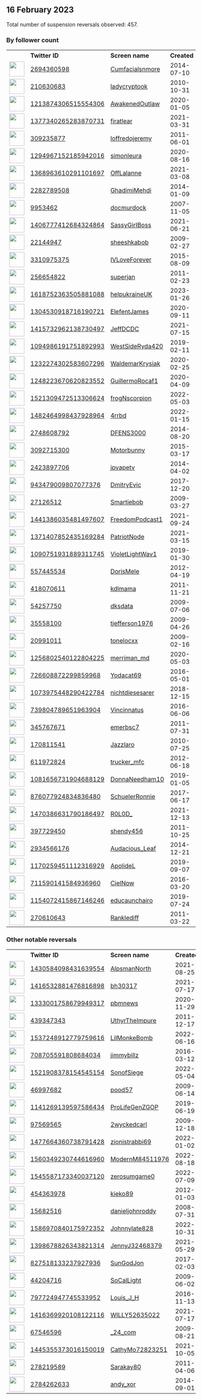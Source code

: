 
## 16 February 2023
Total number of suspension reversals observed: 457.

### By follower count
<table><tr><th></th><th align="left">Twitter ID</th><th align="left">Screen name</th>
<th align="left">Created</th><th align="left">Status</th><th align="left">Suspended</th><th align="left">Followers</th>
<tr><td><a href="https://pbs.twimg.com/profile_images/933505293245280257/3sefPJRO_normal.jpg"><img src="https://pbs.twimg.com/profile_images/933505293245280257/3sefPJRO_normal.jpg" width="40px" height="40px" align="center"/></a></td><td><a href="https://twitter.com/intent/user?user_id=2694360598">2694360598</a></td><td><a href="https://twitter.com/Cumfacialsnmore">Cumfacialsnmore</a></td><td>2014-07-10</td><td align="center"></td><td>2023-02-07</td><td>744713</td></tr>
<tr><td><a href="https://pbs.twimg.com/profile_images/1468491641539289093/PIJwjmo4_normal.jpg"><img src="https://pbs.twimg.com/profile_images/1468491641539289093/PIJwjmo4_normal.jpg" width="40px" height="40px" align="center"/></a></td><td><a href="https://twitter.com/intent/user?user_id=210630683">210630683</a></td><td><a href="https://twitter.com/ladycryptook">ladycryptook</a></td><td>2010-10-31</td><td align="center"></td><td>2023-01-25</td><td>395970</td></tr>
<tr><td><a href="https://pbs.twimg.com/profile_images/1343628597311852545/8m4myrBg_normal.jpg"><img src="https://pbs.twimg.com/profile_images/1343628597311852545/8m4myrBg_normal.jpg" width="40px" height="40px" align="center"/></a></td><td><a href="https://twitter.com/intent/user?user_id=1213874306515554306">1213874306515554306</a></td><td><a href="https://twitter.com/AwakenedOutlaw">AwakenedOutlaw</a></td><td>2020-01-05</td><td align="center"></td><td></td><td>97545</td></tr>
<tr><td><a href="https://pbs.twimg.com/profile_images/1639021515101421568/8Yb9X1WU_normal.jpg"><img src="https://pbs.twimg.com/profile_images/1639021515101421568/8Yb9X1WU_normal.jpg" width="40px" height="40px" align="center"/></a></td><td><a href="https://twitter.com/intent/user?user_id=1377340265283870731">1377340265283870731</a></td><td><a href="https://twitter.com/firatlear">firatlear</a></td><td>2021-03-31</td><td align="center">🔒</td><td>2023-01-06</td><td>43697</td></tr>
<tr><td><a href="https://pbs.twimg.com/profile_images/1598419158194069508/A3mgQ0sG_normal.jpg"><img src="https://pbs.twimg.com/profile_images/1598419158194069508/A3mgQ0sG_normal.jpg" width="40px" height="40px" align="center"/></a></td><td><a href="https://twitter.com/intent/user?user_id=309235877">309235877</a></td><td><a href="https://twitter.com/loffredojeremy">loffredojeremy</a></td><td>2011-06-01</td><td align="center"></td><td>2023-02-13</td><td>35302</td></tr>
<tr><td><a href="https://pbs.twimg.com/profile_images/1570080962045698048/E6IBsHdR_normal.jpg"><img src="https://pbs.twimg.com/profile_images/1570080962045698048/E6IBsHdR_normal.jpg" width="40px" height="40px" align="center"/></a></td><td><a href="https://twitter.com/intent/user?user_id=1294967152185942016">1294967152185942016</a></td><td><a href="https://twitter.com/simonleura">simonleura</a></td><td>2020-08-16</td><td align="center">🔒</td><td>2022-09-18</td><td>26134</td></tr>
<tr><td><a href="https://pbs.twimg.com/profile_images/1626628393214128128/UMKK9XjV_normal.jpg"><img src="https://pbs.twimg.com/profile_images/1626628393214128128/UMKK9XjV_normal.jpg" width="40px" height="40px" align="center"/></a></td><td><a href="https://twitter.com/intent/user?user_id=1368963610291101697">1368963610291101697</a></td><td><a href="https://twitter.com/OffLalanne">OffLalanne</a></td><td>2021-03-08</td><td align="center"></td><td></td><td>21967</td></tr>
<tr><td><a href="https://pbs.twimg.com/profile_images/1571404183043035137/pqgCEVuO_normal.jpg"><img src="https://pbs.twimg.com/profile_images/1571404183043035137/pqgCEVuO_normal.jpg" width="40px" height="40px" align="center"/></a></td><td><a href="https://twitter.com/intent/user?user_id=2282789508">2282789508</a></td><td><a href="https://twitter.com/GhadimiMehdi">GhadimiMehdi</a></td><td>2014-01-09</td><td align="center"></td><td>2023-01-01</td><td>21017</td></tr>
<tr><td><a href="https://pbs.twimg.com/profile_images/1632873201633218560/MZebf8iB_normal.jpg"><img src="https://pbs.twimg.com/profile_images/1632873201633218560/MZebf8iB_normal.jpg" width="40px" height="40px" align="center"/></a></td><td><a href="https://twitter.com/intent/user?user_id=9953462">9953462</a></td><td><a href="https://twitter.com/docmurdock">docmurdock</a></td><td>2007-11-05</td><td align="center"></td><td></td><td>20507</td></tr>
<tr><td><a href="https://pbs.twimg.com/profile_images/1633986534536888322/xtOdLC3-_normal.jpg"><img src="https://pbs.twimg.com/profile_images/1633986534536888322/xtOdLC3-_normal.jpg" width="40px" height="40px" align="center"/></a></td><td><a href="https://twitter.com/intent/user?user_id=1406777412684324864">1406777412684324864</a></td><td><a href="https://twitter.com/SassyGirIBoss">SassyGirIBoss</a></td><td>2021-06-21</td><td align="center"></td><td>2022-08-13</td><td>20102</td></tr>
<tr><td><a href="https://pbs.twimg.com/profile_images/1516411335701053449/nDYBP5Ay_normal.jpg"><img src="https://pbs.twimg.com/profile_images/1516411335701053449/nDYBP5Ay_normal.jpg" width="40px" height="40px" align="center"/></a></td><td><a href="https://twitter.com/intent/user?user_id=22144947">22144947</a></td><td><a href="https://twitter.com/sheeshkabob">sheeshkabob</a></td><td>2009-02-27</td><td align="center"></td><td>2022-10-20</td><td>18118</td></tr>
<tr><td><a href="https://pbs.twimg.com/profile_images/1526987391407312896/8UqnsnNk_normal.jpg"><img src="https://pbs.twimg.com/profile_images/1526987391407312896/8UqnsnNk_normal.jpg" width="40px" height="40px" align="center"/></a></td><td><a href="https://twitter.com/intent/user?user_id=3310975375">3310975375</a></td><td><a href="https://twitter.com/IVLoveForever">IVLoveForever</a></td><td>2015-08-09</td><td align="center"></td><td>2022-08-15</td><td>18038</td></tr>
<tr><td><a href="https://pbs.twimg.com/profile_images/1351266903449366531/85x8GJ-o_normal.jpg"><img src="https://pbs.twimg.com/profile_images/1351266903449366531/85x8GJ-o_normal.jpg" width="40px" height="40px" align="center"/></a></td><td><a href="https://twitter.com/intent/user?user_id=256654822">256654822</a></td><td><a href="https://twitter.com/superjan">superjan</a></td><td>2011-02-23</td><td align="center"></td><td></td><td>16842</td></tr>
<tr><td><a href="https://pbs.twimg.com/profile_images/1618752531139633152/akwimN1a_normal.jpg"><img src="https://pbs.twimg.com/profile_images/1618752531139633152/akwimN1a_normal.jpg" width="40px" height="40px" align="center"/></a></td><td><a href="https://twitter.com/intent/user?user_id=1618752363505881088">1618752363505881088</a></td><td><a href="https://twitter.com/helpukraineUK">helpukraineUK</a></td><td>2023-01-26</td><td align="center"></td><td>2023-02-07</td><td>16318</td></tr>
<tr><td><a href="https://pbs.twimg.com/profile_images/1387551633274400769/-NUDD1JD_normal.jpg"><img src="https://pbs.twimg.com/profile_images/1387551633274400769/-NUDD1JD_normal.jpg" width="40px" height="40px" align="center"/></a></td><td><a href="https://twitter.com/intent/user?user_id=1304530918716190721">1304530918716190721</a></td><td><a href="https://twitter.com/ElefentJames">ElefentJames</a></td><td>2020-09-11</td><td align="center">🚫</td><td></td><td>13785</td></tr>
<tr><td><a href="https://pbs.twimg.com/profile_images/1524481481313239042/SAAr1WhA_normal.jpg"><img src="https://pbs.twimg.com/profile_images/1524481481313239042/SAAr1WhA_normal.jpg" width="40px" height="40px" align="center"/></a></td><td><a href="https://twitter.com/intent/user?user_id=1415732962138730497">1415732962138730497</a></td><td><a href="https://twitter.com/JeffDCDC">JeffDCDC</a></td><td>2021-07-15</td><td align="center"></td><td>2022-10-31</td><td>12140</td></tr>
<tr><td><a href="https://pbs.twimg.com/profile_images/1640721112610000898/IcNfmN5H_normal.jpg"><img src="https://pbs.twimg.com/profile_images/1640721112610000898/IcNfmN5H_normal.jpg" width="40px" height="40px" align="center"/></a></td><td><a href="https://twitter.com/intent/user?user_id=1094986191751892993">1094986191751892993</a></td><td><a href="https://twitter.com/WestSideRyda420">WestSideRyda420</a></td><td>2019-02-11</td><td align="center"></td><td></td><td>11091</td></tr>
<tr><td><a href="https://pbs.twimg.com/profile_images/1232275426917126144/Q7bt7ii7_normal.jpg"><img src="https://pbs.twimg.com/profile_images/1232275426917126144/Q7bt7ii7_normal.jpg" width="40px" height="40px" align="center"/></a></td><td><a href="https://twitter.com/intent/user?user_id=1232274302583607296">1232274302583607296</a></td><td><a href="https://twitter.com/WaldemarKrysiak">WaldemarKrysiak</a></td><td>2020-02-25</td><td align="center"></td><td></td><td>10971</td></tr>
<tr><td><a href="https://pbs.twimg.com/profile_images/1248224421094912002/BmXYpdM1_normal.jpg"><img src="https://pbs.twimg.com/profile_images/1248224421094912002/BmXYpdM1_normal.jpg" width="40px" height="40px" align="center"/></a></td><td><a href="https://twitter.com/intent/user?user_id=1248223670620823552">1248223670620823552</a></td><td><a href="https://twitter.com/GuillermoRocaf1">GuillermoRocaf1</a></td><td>2020-04-09</td><td align="center"></td><td>2022-06-29</td><td>10126</td></tr>
<tr><td><a href="https://pbs.twimg.com/profile_images/1531784880123695105/siBDocM2_normal.jpg"><img src="https://pbs.twimg.com/profile_images/1531784880123695105/siBDocM2_normal.jpg" width="40px" height="40px" align="center"/></a></td><td><a href="https://twitter.com/intent/user?user_id=1521309472513306624">1521309472513306624</a></td><td><a href="https://twitter.com/frogNscorpion">frogNscorpion</a></td><td>2022-05-03</td><td align="center"></td><td>2022-09-29</td><td>9082</td></tr>
<tr><td><a href="https://pbs.twimg.com/profile_images/1587908014169800704/Za8qnIjQ_normal.jpg"><img src="https://pbs.twimg.com/profile_images/1587908014169800704/Za8qnIjQ_normal.jpg" width="40px" height="40px" align="center"/></a></td><td><a href="https://twitter.com/intent/user?user_id=1482464998437928964">1482464998437928964</a></td><td><a href="https://twitter.com/4rrbd">4rrbd</a></td><td>2022-01-15</td><td align="center"></td><td>2022-11-10</td><td>8919</td></tr>
<tr><td><a href="https://pbs.twimg.com/profile_images/1361984310153269249/npXmCpq3_normal.jpg"><img src="https://pbs.twimg.com/profile_images/1361984310153269249/npXmCpq3_normal.jpg" width="40px" height="40px" align="center"/></a></td><td><a href="https://twitter.com/intent/user?user_id=2748608792">2748608792</a></td><td><a href="https://twitter.com/DFENS3000">DFENS3000</a></td><td>2014-08-20</td><td align="center"></td><td></td><td>8689</td></tr>
<tr><td><a href="https://pbs.twimg.com/profile_images/954090058625073152/TuYwYc0H_normal.jpg"><img src="https://pbs.twimg.com/profile_images/954090058625073152/TuYwYc0H_normal.jpg" width="40px" height="40px" align="center"/></a></td><td><a href="https://twitter.com/intent/user?user_id=3092715300">3092715300</a></td><td><a href="https://twitter.com/Motorbunny">Motorbunny</a></td><td>2015-03-17</td><td align="center"></td><td>2022-06-23</td><td>8658</td></tr>
<tr><td><a href="https://pbs.twimg.com/profile_images/875694581743878144/a0rYiOyU_normal.jpg"><img src="https://pbs.twimg.com/profile_images/875694581743878144/a0rYiOyU_normal.jpg" width="40px" height="40px" align="center"/></a></td><td><a href="https://twitter.com/intent/user?user_id=2423897706">2423897706</a></td><td><a href="https://twitter.com/jpvapetv">jpvapetv</a></td><td>2014-04-02</td><td align="center"></td><td>2022-06-07</td><td>8262</td></tr>
<tr><td><a href="https://pbs.twimg.com/profile_images/1575448147463208963/nkLn0g3Q_normal.jpg"><img src="https://pbs.twimg.com/profile_images/1575448147463208963/nkLn0g3Q_normal.jpg" width="40px" height="40px" align="center"/></a></td><td><a href="https://twitter.com/intent/user?user_id=943479009807077376">943479009807077376</a></td><td><a href="https://twitter.com/DmitryEvic">DmitryEvic</a></td><td>2017-12-20</td><td align="center"></td><td>2022-10-25</td><td>8209</td></tr>
<tr><td><a href="https://pbs.twimg.com/profile_images/1361527678495506432/JgrMhXcZ_normal.jpg"><img src="https://pbs.twimg.com/profile_images/1361527678495506432/JgrMhXcZ_normal.jpg" width="40px" height="40px" align="center"/></a></td><td><a href="https://twitter.com/intent/user?user_id=27126512">27126512</a></td><td><a href="https://twitter.com/Smartiebob">Smartiebob</a></td><td>2009-03-27</td><td align="center"></td><td>2022-10-23</td><td>6954</td></tr>
<tr><td><a href="https://pbs.twimg.com/profile_images/1498353715543162883/YqzFZfE6_normal.jpg"><img src="https://pbs.twimg.com/profile_images/1498353715543162883/YqzFZfE6_normal.jpg" width="40px" height="40px" align="center"/></a></td><td><a href="https://twitter.com/intent/user?user_id=1441386035481497607">1441386035481497607</a></td><td><a href="https://twitter.com/FreedomPodcast1">FreedomPodcast1</a></td><td>2021-09-24</td><td align="center"></td><td>2022-06-09</td><td>6569</td></tr>
<tr><td><a href="https://pbs.twimg.com/profile_images/1626196702985355264/j_7_QLuB_normal.jpg"><img src="https://pbs.twimg.com/profile_images/1626196702985355264/j_7_QLuB_normal.jpg" width="40px" height="40px" align="center"/></a></td><td><a href="https://twitter.com/intent/user?user_id=1371407852435169284">1371407852435169284</a></td><td><a href="https://twitter.com/PatriotNode">PatriotNode</a></td><td>2021-03-15</td><td align="center">🚫</td><td>2022-04-30</td><td>5518</td></tr>
<tr><td><a href="https://pbs.twimg.com/profile_images/1628821491289817088/OqBoHvvP_normal.jpg"><img src="https://pbs.twimg.com/profile_images/1628821491289817088/OqBoHvvP_normal.jpg" width="40px" height="40px" align="center"/></a></td><td><a href="https://twitter.com/intent/user?user_id=1090751931889311745">1090751931889311745</a></td><td><a href="https://twitter.com/VioletLightWav1">VioletLightWav1</a></td><td>2019-01-30</td><td align="center"></td><td></td><td>5511</td></tr>
<tr><td><a href="https://pbs.twimg.com/profile_images/1529403165619240960/3iZ0wAJ3_normal.jpg"><img src="https://pbs.twimg.com/profile_images/1529403165619240960/3iZ0wAJ3_normal.jpg" width="40px" height="40px" align="center"/></a></td><td><a href="https://twitter.com/intent/user?user_id=557445534">557445534</a></td><td><a href="https://twitter.com/DorisMele">DorisMele</a></td><td>2012-04-19</td><td align="center"></td><td>2022-07-16</td><td>5315</td></tr>
<tr><td><a href="https://pbs.twimg.com/profile_images/1136047169771900931/dAj1zZVG_normal.png"><img src="https://pbs.twimg.com/profile_images/1136047169771900931/dAj1zZVG_normal.png" width="40px" height="40px" align="center"/></a></td><td><a href="https://twitter.com/intent/user?user_id=418070611">418070611</a></td><td><a href="https://twitter.com/kdlmama">kdlmama</a></td><td>2011-11-21</td><td align="center"></td><td></td><td>5266</td></tr>
<tr><td><a href="https://pbs.twimg.com/profile_images/819319941023219712/ugyo9DpS_normal.jpg"><img src="https://pbs.twimg.com/profile_images/819319941023219712/ugyo9DpS_normal.jpg" width="40px" height="40px" align="center"/></a></td><td><a href="https://twitter.com/intent/user?user_id=54257750">54257750</a></td><td><a href="https://twitter.com/dksdata">dksdata</a></td><td>2009-07-06</td><td align="center"></td><td>2022-08-24</td><td>4988</td></tr>
<tr><td><a href="https://pbs.twimg.com/profile_images/184946497/moi2_normal.jpg"><img src="https://pbs.twimg.com/profile_images/184946497/moi2_normal.jpg" width="40px" height="40px" align="center"/></a></td><td><a href="https://twitter.com/intent/user?user_id=35558100">35558100</a></td><td><a href="https://twitter.com/tjefferson1976">tjefferson1976</a></td><td>2009-04-26</td><td align="center"></td><td></td><td>4852</td></tr>
<tr><td><a href="https://pbs.twimg.com/profile_images/1627450003856977920/XtX8CkH4_normal.jpg"><img src="https://pbs.twimg.com/profile_images/1627450003856977920/XtX8CkH4_normal.jpg" width="40px" height="40px" align="center"/></a></td><td><a href="https://twitter.com/intent/user?user_id=20991011">20991011</a></td><td><a href="https://twitter.com/tonelocxx">tonelocxx</a></td><td>2009-02-16</td><td align="center"></td><td></td><td>4823</td></tr>
<tr><td><a href="https://pbs.twimg.com/profile_images/1404685598716166150/MDQvDGJG_normal.jpg"><img src="https://pbs.twimg.com/profile_images/1404685598716166150/MDQvDGJG_normal.jpg" width="40px" height="40px" align="center"/></a></td><td><a href="https://twitter.com/intent/user?user_id=1256802540122804225">1256802540122804225</a></td><td><a href="https://twitter.com/merriman_md">merriman_md</a></td><td>2020-05-03</td><td align="center"></td><td>2022-06-13</td><td>4750</td></tr>
<tr><td><a href="https://pbs.twimg.com/profile_images/1020527394699038720/jwExjCog_normal.jpg"><img src="https://pbs.twimg.com/profile_images/1020527394699038720/jwExjCog_normal.jpg" width="40px" height="40px" align="center"/></a></td><td><a href="https://twitter.com/intent/user?user_id=726608872299859968">726608872299859968</a></td><td><a href="https://twitter.com/Yodacat69">Yodacat69</a></td><td>2016-05-01</td><td align="center"></td><td></td><td>4500</td></tr>
<tr><td><a href="https://pbs.twimg.com/profile_images/1627317361161211904/OuhYPBqB_normal.jpg"><img src="https://pbs.twimg.com/profile_images/1627317361161211904/OuhYPBqB_normal.jpg" width="40px" height="40px" align="center"/></a></td><td><a href="https://twitter.com/intent/user?user_id=1073975448290422784">1073975448290422784</a></td><td><a href="https://twitter.com/nichtdiesesarer">nichtdiesesarer</a></td><td>2018-12-15</td><td align="center">👋</td><td>2022-05-25</td><td>4321</td></tr>
<tr><td><a href="https://pbs.twimg.com/profile_images/1626403255289774081/a92F7P2I_normal.jpg"><img src="https://pbs.twimg.com/profile_images/1626403255289774081/a92F7P2I_normal.jpg" width="40px" height="40px" align="center"/></a></td><td><a href="https://twitter.com/intent/user?user_id=739804789651963904">739804789651963904</a></td><td><a href="https://twitter.com/Vincinnatus">Vincinnatus</a></td><td>2016-06-06</td><td align="center"></td><td></td><td>4248</td></tr>
<tr><td><a href="https://pbs.twimg.com/profile_images/1628577521124900864/V9-PfvDz_normal.jpg"><img src="https://pbs.twimg.com/profile_images/1628577521124900864/V9-PfvDz_normal.jpg" width="40px" height="40px" align="center"/></a></td><td><a href="https://twitter.com/intent/user?user_id=345767671">345767671</a></td><td><a href="https://twitter.com/emerbsc7">emerbsc7</a></td><td>2011-07-31</td><td align="center"></td><td></td><td>4222</td></tr>
<tr><td><a href="https://pbs.twimg.com/profile_images/1626606201642549248/akWPnvFR_normal.jpg"><img src="https://pbs.twimg.com/profile_images/1626606201642549248/akWPnvFR_normal.jpg" width="40px" height="40px" align="center"/></a></td><td><a href="https://twitter.com/intent/user?user_id=170811541">170811541</a></td><td><a href="https://twitter.com/Jazzlaro">Jazzlaro</a></td><td>2010-07-25</td><td align="center"></td><td></td><td>4054</td></tr>
<tr><td><a href="https://pbs.twimg.com/profile_images/1646900494206640129/ctxKdMoa_normal.jpg"><img src="https://pbs.twimg.com/profile_images/1646900494206640129/ctxKdMoa_normal.jpg" width="40px" height="40px" align="center"/></a></td><td><a href="https://twitter.com/intent/user?user_id=611972824">611972824</a></td><td><a href="https://twitter.com/trucker_mfc">trucker_mfc</a></td><td>2012-06-18</td><td align="center"></td><td>2022-11-30</td><td>4022</td></tr>
<tr><td><a href="https://pbs.twimg.com/profile_images/1504925906565058561/O5GPHfw0_normal.jpg"><img src="https://pbs.twimg.com/profile_images/1504925906565058561/O5GPHfw0_normal.jpg" width="40px" height="40px" align="center"/></a></td><td><a href="https://twitter.com/intent/user?user_id=1081656731904688129">1081656731904688129</a></td><td><a href="https://twitter.com/DonnaNeedham10">DonnaNeedham10</a></td><td>2019-01-05</td><td align="center">🚫</td><td>2022-08-21</td><td>4005</td></tr>
<tr><td><a href="https://pbs.twimg.com/profile_images/1284935100837371905/DDqY5TSk_normal.jpg"><img src="https://pbs.twimg.com/profile_images/1284935100837371905/DDqY5TSk_normal.jpg" width="40px" height="40px" align="center"/></a></td><td><a href="https://twitter.com/intent/user?user_id=876077924834836480">876077924834836480</a></td><td><a href="https://twitter.com/SchuelerRonnie">SchuelerRonnie</a></td><td>2017-06-17</td><td align="center"></td><td></td><td>3769</td></tr>
<tr><td><a href="https://pbs.twimg.com/profile_images/1630685024654618628/1t_57_7n_normal.jpg"><img src="https://pbs.twimg.com/profile_images/1630685024654618628/1t_57_7n_normal.jpg" width="40px" height="40px" align="center"/></a></td><td><a href="https://twitter.com/intent/user?user_id=1470386631790186497">1470386631790186497</a></td><td><a href="https://twitter.com/R0L0D_">R0L0D_</a></td><td>2021-12-13</td><td align="center"></td><td>2022-06-05</td><td>3763</td></tr>
<tr><td><a href="https://pbs.twimg.com/profile_images/1457424326261723144/VegEVzP3_normal.jpg"><img src="https://pbs.twimg.com/profile_images/1457424326261723144/VegEVzP3_normal.jpg" width="40px" height="40px" align="center"/></a></td><td><a href="https://twitter.com/intent/user?user_id=397729450">397729450</a></td><td><a href="https://twitter.com/shendy456">shendy456</a></td><td>2011-10-25</td><td align="center"></td><td>2022-04-27</td><td>3665</td></tr>
<tr><td><a href="https://pbs.twimg.com/profile_images/1646692583559647233/PtjftYM__normal.jpg"><img src="https://pbs.twimg.com/profile_images/1646692583559647233/PtjftYM__normal.jpg" width="40px" height="40px" align="center"/></a></td><td><a href="https://twitter.com/intent/user?user_id=2934566176">2934566176</a></td><td><a href="https://twitter.com/Audacious_Leaf">Audacious_Leaf</a></td><td>2014-12-21</td><td align="center"></td><td></td><td>3649</td></tr>
<tr><td><a href="https://pbs.twimg.com/profile_images/1625056194485276675/2o227pDR_normal.jpg"><img src="https://pbs.twimg.com/profile_images/1625056194485276675/2o227pDR_normal.jpg" width="40px" height="40px" align="center"/></a></td><td><a href="https://twitter.com/intent/user?user_id=1170259451112316929">1170259451112316929</a></td><td><a href="https://twitter.com/ApolideL">ApolideL</a></td><td>2019-09-07</td><td align="center"></td><td>2022-10-18</td><td>3542</td></tr>
<tr><td><a href="https://pbs.twimg.com/profile_images/890040435216928768/p8boBRZ2_normal.jpg"><img src="https://pbs.twimg.com/profile_images/890040435216928768/p8boBRZ2_normal.jpg" width="40px" height="40px" align="center"/></a></td><td><a href="https://twitter.com/intent/user?user_id=711590141584936960">711590141584936960</a></td><td><a href="https://twitter.com/CielNow">CielNow</a></td><td>2016-03-20</td><td align="center"></td><td>2022-07-17</td><td>3518</td></tr>
<tr><td><a href="https://pbs.twimg.com/profile_images/1634249260089614351/EEodMlhr_normal.jpg"><img src="https://pbs.twimg.com/profile_images/1634249260089614351/EEodMlhr_normal.jpg" width="40px" height="40px" align="center"/></a></td><td><a href="https://twitter.com/intent/user?user_id=1154072415867146246">1154072415867146246</a></td><td><a href="https://twitter.com/educaunchairo">educaunchairo</a></td><td>2019-07-24</td><td align="center"></td><td></td><td>3447</td></tr>
<tr><td><a href="https://pbs.twimg.com/profile_images/378800000342244879/ee8b9f3f18bc24b52d5a6c5bc07d30de_normal.jpeg"><img src="https://pbs.twimg.com/profile_images/378800000342244879/ee8b9f3f18bc24b52d5a6c5bc07d30de_normal.jpeg" width="40px" height="40px" align="center"/></a></td><td><a href="https://twitter.com/intent/user?user_id=270610643">270610643</a></td><td><a href="https://twitter.com/Ranklediff">Ranklediff</a></td><td>2011-03-22</td><td align="center"></td><td>2022-04-18</td><td>3418</td></tr>
</table>

### Other notable reversals
<table><tr><th></th><th align="left">Twitter ID</th><th align="left">Screen name</th>
<th align="left">Created</th><th align="left">Status</th><th align="left">Suspended</th><th align="left">Followers</th>
<tr><td><a href="https://pbs.twimg.com/profile_images/1626445356933296130/X1hf85Ux_normal.jpg"><img src="https://pbs.twimg.com/profile_images/1626445356933296130/X1hf85Ux_normal.jpg" width="40px" height="40px" align="center"/></a></td><td><a href="https://twitter.com/intent/user?user_id=1430584098431639554">1430584098431639554</a></td><td><a href="https://twitter.com/AlpsmanNorth">AlpsmanNorth</a></td><td>2021-08-25</td><td align="center"></td><td>2022-07-15</td><td>620</td></tr>
<tr><td><a href="https://pbs.twimg.com/profile_images/1515140839500132356/-zIcg0MK_normal.jpg"><img src="https://pbs.twimg.com/profile_images/1515140839500132356/-zIcg0MK_normal.jpg" width="40px" height="40px" align="center"/></a></td><td><a href="https://twitter.com/intent/user?user_id=1416532881476816898">1416532881476816898</a></td><td><a href="https://twitter.com/bh30317">bh30317</a></td><td>2021-07-17</td><td align="center"></td><td>2023-02-12</td><td>1957</td></tr>
<tr><td><a href="https://pbs.twimg.com/profile_images/1440056248632688640/YvZsPPFK_normal.jpg"><img src="https://pbs.twimg.com/profile_images/1440056248632688640/YvZsPPFK_normal.jpg" width="40px" height="40px" align="center"/></a></td><td><a href="https://twitter.com/intent/user?user_id=1333001758679949317">1333001758679949317</a></td><td><a href="https://twitter.com/pbmnews">pbmnews</a></td><td>2020-11-29</td><td align="center"></td><td>2022-11-28</td><td>1942</td></tr>
<tr><td><a href="https://pbs.twimg.com/profile_images/1563186853041381376/7EcN2-0B_normal.jpg"><img src="https://pbs.twimg.com/profile_images/1563186853041381376/7EcN2-0B_normal.jpg" width="40px" height="40px" align="center"/></a></td><td><a href="https://twitter.com/intent/user?user_id=439347343">439347343</a></td><td><a href="https://twitter.com/UthyrTheImpure">UthyrTheImpure</a></td><td>2011-12-17</td><td align="center"></td><td>2022-09-29</td><td>744</td></tr>
<tr><td><a href="https://pbs.twimg.com/profile_images/1631473324457861120/OJX_kIIN_normal.jpg"><img src="https://pbs.twimg.com/profile_images/1631473324457861120/OJX_kIIN_normal.jpg" width="40px" height="40px" align="center"/></a></td><td><a href="https://twitter.com/intent/user?user_id=1537248912779759616">1537248912779759616</a></td><td><a href="https://twitter.com/LiIMonkeBomb">LiIMonkeBomb</a></td><td>2022-06-16</td><td align="center"></td><td>2022-10-28</td><td>450</td></tr>
<tr><td><a href="https://pbs.twimg.com/profile_images/1610438962304192515/tWv04lq5_normal.jpg"><img src="https://pbs.twimg.com/profile_images/1610438962304192515/tWv04lq5_normal.jpg" width="40px" height="40px" align="center"/></a></td><td><a href="https://twitter.com/intent/user?user_id=708705591808684034">708705591808684034</a></td><td><a href="https://twitter.com/jimmybillz">jimmybillz</a></td><td>2016-03-12</td><td align="center"></td><td>2023-02-07</td><td>691</td></tr>
<tr><td><a href="https://pbs.twimg.com/profile_images/1522269329638711296/V6-PuJZQ_normal.jpg"><img src="https://pbs.twimg.com/profile_images/1522269329638711296/V6-PuJZQ_normal.jpg" width="40px" height="40px" align="center"/></a></td><td><a href="https://twitter.com/intent/user?user_id=1521908378154545154">1521908378154545154</a></td><td><a href="https://twitter.com/SonofSiege">SonofSiege</a></td><td>2022-05-04</td><td align="center"></td><td>2022-10-03</td><td>52</td></tr>
<tr><td><a href="https://pbs.twimg.com/profile_images/806967336712273920/xOBVgL3n_normal.jpg"><img src="https://pbs.twimg.com/profile_images/806967336712273920/xOBVgL3n_normal.jpg" width="40px" height="40px" align="center"/></a></td><td><a href="https://twitter.com/intent/user?user_id=46997682">46997682</a></td><td><a href="https://twitter.com/pood57">pood57</a></td><td>2009-06-14</td><td align="center"></td><td>2022-11-12</td><td>1488</td></tr>
<tr><td><a href="https://pbs.twimg.com/profile_images/1596330236039335940/RG0SwIcj_normal.jpg"><img src="https://pbs.twimg.com/profile_images/1596330236039335940/RG0SwIcj_normal.jpg" width="40px" height="40px" align="center"/></a></td><td><a href="https://twitter.com/intent/user?user_id=1141269139597586434">1141269139597586434</a></td><td><a href="https://twitter.com/ProLifeGenZGOP">ProLifeGenZGOP</a></td><td>2019-06-19</td><td align="center">👋</td><td>2023-01-11</td><td>3</td></tr>
<tr><td><a href="https://pbs.twimg.com/profile_images/495358766309978112/Zvxpq4PI_normal.jpeg"><img src="https://pbs.twimg.com/profile_images/495358766309978112/Zvxpq4PI_normal.jpeg" width="40px" height="40px" align="center"/></a></td><td><a href="https://twitter.com/intent/user?user_id=97569565">97569565</a></td><td><a href="https://twitter.com/2wyckedcarl">2wyckedcarl</a></td><td>2009-12-18</td><td align="center"></td><td>2022-09-22</td><td>1010</td></tr>
<tr><td><a href="https://pbs.twimg.com/profile_images/1477670354499870739/jQXF8htk_normal.jpg"><img src="https://pbs.twimg.com/profile_images/1477670354499870739/jQXF8htk_normal.jpg" width="40px" height="40px" align="center"/></a></td><td><a href="https://twitter.com/intent/user?user_id=1477664360738791428">1477664360738791428</a></td><td><a href="https://twitter.com/zionistrabbi69">zionistrabbi69</a></td><td>2022-01-02</td><td align="center"></td><td>2022-05-10</td><td>39</td></tr>
<tr><td><a href="https://pbs.twimg.com/profile_images/1560350075393638401/f5osHGLt_normal.jpg"><img src="https://pbs.twimg.com/profile_images/1560350075393638401/f5osHGLt_normal.jpg" width="40px" height="40px" align="center"/></a></td><td><a href="https://twitter.com/intent/user?user_id=1560349230744616960">1560349230744616960</a></td><td><a href="https://twitter.com/ModernM84511976">ModernM84511976</a></td><td>2022-08-18</td><td align="center"></td><td>2022-10-06</td><td>55</td></tr>
<tr><td><a href="https://pbs.twimg.com/profile_images/1646264469255778304/ztC5_pXB_normal.jpg"><img src="https://pbs.twimg.com/profile_images/1646264469255778304/ztC5_pXB_normal.jpg" width="40px" height="40px" align="center"/></a></td><td><a href="https://twitter.com/intent/user?user_id=1545587173340037120">1545587173340037120</a></td><td><a href="https://twitter.com/zerosumgame0">zerosumgame0</a></td><td>2022-07-09</td><td align="center"></td><td>2022-10-10</td><td>215</td></tr>
<tr><td><a href="https://pbs.twimg.com/profile_images/1046987551263928322/_vkR6V4O_normal.jpg"><img src="https://pbs.twimg.com/profile_images/1046987551263928322/_vkR6V4O_normal.jpg" width="40px" height="40px" align="center"/></a></td><td><a href="https://twitter.com/intent/user?user_id=454363978">454363978</a></td><td><a href="https://twitter.com/kieko89">kieko89</a></td><td>2012-01-03</td><td align="center"></td><td>2023-01-20</td><td>440</td></tr>
<tr><td><a href="https://pbs.twimg.com/profile_images/1625532424359747584/SNCAyFZ9_normal.jpg"><img src="https://pbs.twimg.com/profile_images/1625532424359747584/SNCAyFZ9_normal.jpg" width="40px" height="40px" align="center"/></a></td><td><a href="https://twitter.com/intent/user?user_id=15682516">15682516</a></td><td><a href="https://twitter.com/danieljohnroddy">danieljohnroddy</a></td><td>2008-07-31</td><td align="center"></td><td>2023-01-27</td><td>258</td></tr>
<tr><td><a href="https://pbs.twimg.com/profile_images/1586975119594905600/sPhvCQ6Y_normal.jpg"><img src="https://pbs.twimg.com/profile_images/1586975119594905600/sPhvCQ6Y_normal.jpg" width="40px" height="40px" align="center"/></a></td><td><a href="https://twitter.com/intent/user?user_id=1586970840175972352">1586970840175972352</a></td><td><a href="https://twitter.com/Johnnylate828">Johnnylate828</a></td><td>2022-10-31</td><td align="center"></td><td>2023-01-15</td><td>64</td></tr>
<tr><td><a href="https://pbs.twimg.com/profile_images/1398679099388809218/cqriup0b_normal.jpg"><img src="https://pbs.twimg.com/profile_images/1398679099388809218/cqriup0b_normal.jpg" width="40px" height="40px" align="center"/></a></td><td><a href="https://twitter.com/intent/user?user_id=1398678826343821314">1398678826343821314</a></td><td><a href="https://twitter.com/JennyJ32468379">JennyJ32468379</a></td><td>2021-05-29</td><td align="center"></td><td>2022-10-31</td><td>53</td></tr>
<tr><td><a href="https://pbs.twimg.com/profile_images/1404624987219283973/LAGqa5NP_normal.jpg"><img src="https://pbs.twimg.com/profile_images/1404624987219283973/LAGqa5NP_normal.jpg" width="40px" height="40px" align="center"/></a></td><td><a href="https://twitter.com/intent/user?user_id=827518133237927936">827518133237927936</a></td><td><a href="https://twitter.com/SunGodJon">SunGodJon</a></td><td>2017-02-03</td><td align="center">🚫</td><td>2022-07-07</td><td>1751</td></tr>
<tr><td><a href="https://pbs.twimg.com/profile_images/1466174881955868672/CeKBx7cs_normal.jpg"><img src="https://pbs.twimg.com/profile_images/1466174881955868672/CeKBx7cs_normal.jpg" width="40px" height="40px" align="center"/></a></td><td><a href="https://twitter.com/intent/user?user_id=44204716">44204716</a></td><td><a href="https://twitter.com/SoCalLight">SoCalLight</a></td><td>2009-06-02</td><td align="center"></td><td>2022-06-16</td><td>631</td></tr>
<tr><td><a href="https://pbs.twimg.com/profile_images/1516303370474164225/_kPriuZS_normal.jpg"><img src="https://pbs.twimg.com/profile_images/1516303370474164225/_kPriuZS_normal.jpg" width="40px" height="40px" align="center"/></a></td><td><a href="https://twitter.com/intent/user?user_id=797724947745533952">797724947745533952</a></td><td><a href="https://twitter.com/Louis_J_H">Louis_J_H</a></td><td>2016-11-13</td><td align="center">👋</td><td>2022-09-18</td><td>1234</td></tr>
<tr><td><a href="https://pbs.twimg.com/profile_images/1431655122862493702/5U3z3rHM_normal.jpg"><img src="https://pbs.twimg.com/profile_images/1431655122862493702/5U3z3rHM_normal.jpg" width="40px" height="40px" align="center"/></a></td><td><a href="https://twitter.com/intent/user?user_id=1416369920108122116">1416369920108122116</a></td><td><a href="https://twitter.com/WILLY52635022">WILLY52635022</a></td><td>2021-07-17</td><td align="center"></td><td>2022-07-17</td><td>449</td></tr>
<tr><td><a href="https://pbs.twimg.com/profile_images/832482095/laura_normal.jpg"><img src="https://pbs.twimg.com/profile_images/832482095/laura_normal.jpg" width="40px" height="40px" align="center"/></a></td><td><a href="https://twitter.com/intent/user?user_id=67546596">67546596</a></td><td><a href="https://twitter.com/_24_com">_24_com</a></td><td>2009-08-21</td><td align="center"></td><td>2023-01-13</td><td>1491</td></tr>
<tr><td><a href="https://pbs.twimg.com/profile_images/1636534929575280643/j3yZ2fHO_normal.jpg"><img src="https://pbs.twimg.com/profile_images/1636534929575280643/j3yZ2fHO_normal.jpg" width="40px" height="40px" align="center"/></a></td><td><a href="https://twitter.com/intent/user?user_id=1445355373016150019">1445355373016150019</a></td><td><a href="https://twitter.com/CathyMo72823251">CathyMo72823251</a></td><td>2021-10-05</td><td align="center"></td><td>2022-09-23</td><td>544</td></tr>
<tr><td><a href="https://pbs.twimg.com/profile_images/1506197957091155977/r-RD9Pmd_normal.jpg"><img src="https://pbs.twimg.com/profile_images/1506197957091155977/r-RD9Pmd_normal.jpg" width="40px" height="40px" align="center"/></a></td><td><a href="https://twitter.com/intent/user?user_id=278219589">278219589</a></td><td><a href="https://twitter.com/Sarakay80">Sarakay80</a></td><td>2011-04-06</td><td align="center"></td><td>2022-08-29</td><td>2554</td></tr>
<tr><td><a href="https://pbs.twimg.com/profile_images/1397370267307974662/xlHq5m-C_normal.jpg"><img src="https://pbs.twimg.com/profile_images/1397370267307974662/xlHq5m-C_normal.jpg" width="40px" height="40px" align="center"/></a></td><td><a href="https://twitter.com/intent/user?user_id=2784262633">2784262633</a></td><td><a href="https://twitter.com/andy_xor">andy_xor</a></td><td>2014-09-01</td><td align="center"></td><td>2022-09-16</td><td>569</td></tr>
</table>
